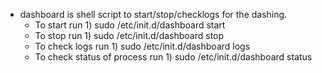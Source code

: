 - dashboard is shell script to start/stop/checklogs for the dashing.
	- To start run 1) sudo /etc/init.d/dashboard start
	- To stop run 1) sudo /etc/init.d/dashboard stop
	- To check logs run 1) sudo /etc/init.d/dashboard logs
	- To check status of process run 1) sudo /etc/init.d/dashboard status
